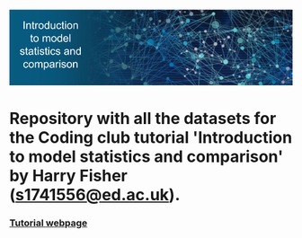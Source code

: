 ![Banner.png](Banner.png)

# Repository with all the datasets for the Coding club tutorial 'Introduction to model statistics and comparison' by Harry Fisher (s1741556@ed.ac.uk).

### [Tutorial webpage](https://harryfisher1.github.io/tutorialconstruction/)
